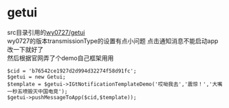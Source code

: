 # getui
src目录引用的[wy0727/getui](https://github.com/wy0727/getui)
<br>wy0727的版本transmissionType的设置有点小问题 点击通知消息不能启动app 改一下就好了
<br>然后根据官网弄了个demo自己框架用用
````        
$cid = 'b76542ce1927d2d994d32274f58d91fc';
$getui = new Getui;
$template = $getui->IGtNotificationTemplateDemo('哎呦我去','震惊！','大嘴一秒五喷毁灭中国电竞');
$getui->pushMessageToApp($cid,$template));
````